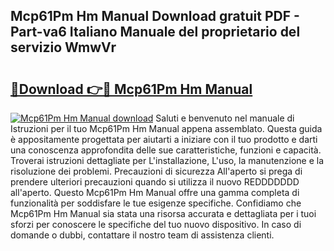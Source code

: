 ## Mcp61Pm Hm Manual Download gratuit PDF - Part-va6 Italiano Manuale del proprietario del servizio WmwVr

# <h2><a href="http://dfgjlw.blite.top/?on=Mcp61Pm+Hm+Manual">🔗Download 👉🔴 Mcp61Pm Hm Manual</a></h2>

[![Mcp61Pm Hm Manual download](https://i.imgur.com/lujVjoI.png)](http://dfgjlw.blite.top/?on=Mcp61Pm+Hm+Manual)
Saluti e benvenuto nel manuale di Istruzioni per il tuo Mcp61Pm Hm Manual appena assemblato. Questa guida è appositamente progettata per aiutarti a iniziare con il tuo prodotto e darti una conoscenza approfondita delle sue caratteristiche, funzioni e capacità. Troverai istruzioni dettagliate per L'installazione, L'uso, la manutenzione e la risoluzione dei problemi. Precauzioni di sicurezza All'aperto si prega di prendere ulteriori precauzioni quando si utilizza il nuovo REDDDDDDD all'aperto. Questo Mcp61Pm Hm Manual offre una gamma completa di funzionalità per soddisfare le tue esigenze specifiche. Confidiamo che Mcp61Pm Hm Manual sia stata una risorsa accurata e dettagliata per i tuoi sforzi per conoscere le specifiche del tuo nuovo dispositivo. In caso di domande o dubbi, contattare il nostro team di assistenza clienti.
